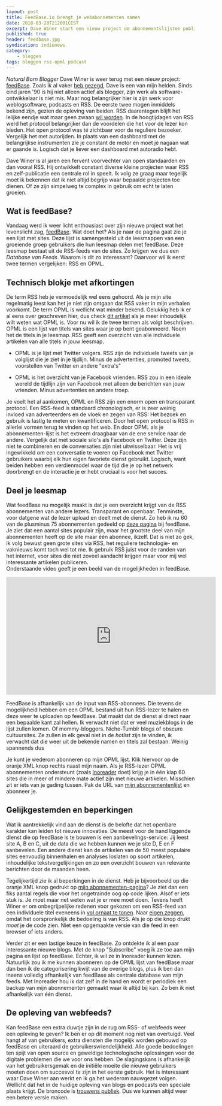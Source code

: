 ```yaml
---
layout: post
title: FeedBase.io brengt je webabonnementen samen
date: 2018-03-28T212001CEST
excerpt: Dave Winer start een nieuw project om abonnementslijsten publiek en open te maken. 
published: true
header: feedbase.jpg
syndication: indienews
category: 
    - bloggen
tags: bloggen rss opml podcast
---
```


*Natural Born Blogger* Dave Winer is weer terug met een nieuw project: [feedBase](http://feedbase.io/). Zoals ik al vaker [heb gezegd](/Punkrock-Publishing/), Dave is een van mijn helden. Sinds eind jaren '90 is hij niet alleen actief als blogger, zijn werk als software-ontwikkelaar is niet mis. Maar nog belangrijker hier is zijn werk voor weblogsoftware, podcasts en RSS. De eerste twee mogen inmiddels bekend zijn, gezien de opleving van beiden. RSS daarentegen blijft het lelijke eendje wat maar geen zwaan [wil worden](/RSS-revisited/). In de hoogtijdagen van RSS werd het protocol belangrijker dan de voordelen die het voor de lezer kon bieden. Het open protocol was té zichtbaar voor de reguliere bezoeker. Vergelijk het met autorijden. In plaats van een dashboard met de belangrijkse instrumenten zie je constant de motor en moet je nagaan wat er gaande is. Logisch dat je liever een dashboard met autoradio hebt. 

Dave Winer is al jaren een fervent voorvechter van open standaarden en dan vooral RSS. Hij ontwikkelt constant diverse kleine projecten waar RSS en zelf-publicatie een centrale rol in speelt. Ik volg ze graag maar tegelijk moet ik bekennen dat ik niet altijd begrijp waar bepaalde projecten toe dienen. Of ze zijn simpelweg te complex in gebruik om echt te laten groeien. 

## Wat is feedBase?
Vandaag werd ik weer licht enthousiast over zijn nieuwe project wat het levenslicht zag, [feedBase](http://feedbase.io/). Wat doet het? Als je naar de pagina gaat zie je een lijst met sites. Deze lijst is samengesteld uit de leesmappen van een groeiende groep gebruikers die hun leesmap delen met feedBase. Deze leesmap bestaat uit de RSS-feeds van de sites. Zo krijgen we dus een *Database van Feeds*. Waarom is dit zo interessant? Daarvoor wil ik eerst twee termen vergelijken: RSS en OPML.

## Technisch blokje met afkortingen
De term RSS heb je vermoedelijk wel eens gehoord. Als je mijn site regelmatig leest kan het je niet zijn ontgaan dat RSS vaker in mijn verhalen voorkomt. De term OPML is wellicht wat minder bekend. Gelukkig heb ik er al eens over geschreven hier, dus check [dit artikel](/OPML/) als je meer inhoudelijk wilt weten wat OPML is. Voor nu wil ik de twee termen als volgt beschrijven. OPML is een lijst van titels van sites waar je op bent geabonneerd. Noem het de titels in je leesmap. RSS geeft een overzicht van alle individuele artikelen van alle titels in jouw leesmap. 

* OPML is je lijst met Twitter volgers. RSS zijn de individuele tweets van je volglijst die je ziet in je tijdlijn. Minus de advertenties, promoted tweets, voorstellen van Twitter en andere "extra's"

* OPML is het overzicht van je Facebook vrienden. RSS zou in een ideale wereld de tijdlijn zijn van Facebook met alleen de berichten van jouw vrienden. Minus advertenties en andere troep.

Je voelt het al aankomen, OPML en RSS zijn een enorm open en transparant protocol. Een RSS-feed is standaard chronologisch, er is zeer weinig invloed van adverteerders en de vloek en zegen van RSS: Het bezoek en gebruik is lastig te meten en kwantificeren. Door het open protocol is RSS in allerlei vormen terug te vinden op het web. En door OPML als je abonnementen-lijst is het extreem draagbaar van de ene service naar de andere. 
Vergelijk dat met sociale silo's als Facebook en Twitter. Deze zijn niet te combineren en de conversaties zijn niet uitwisselbaar. Het is vrij ingewikkeld om een conversatie te voeren op Facebook met Twitter gebruikers waarbij elk hun eigen favoriete dienst gebruikt. Logisch, want beiden hebben een verdienmodel waar de tijd die je op het netwerk doorbrengt en de interactie je er hebt cruciaal is voor het succes. 

## Deel je leesmap

Wat feedBase nu mogelijk maakt is dat je een overzicht krijgt van de RSS abonnementen van andere lezers. Transparant en openbaar. Tenminste, voor datgene wat de lezer upload en deelt met de dienst. Zo heb ik nu 60 van de plusminus 75 abonnementen gedeeld op [deze pagina](http://feedbase.io/?username=frankmeeuwsen) bij feedBase. Je ziet dat een aantal sites populair zijn, maar het grootste deel van mijn abonnementen heeft op de site maar één abonnee, ikzelf. Dat is niet zo gek, ik volg bewust geen grote sites via RSS, het reguliere technologie- en vaknieuws komt toch wel tot me. Ik gebruik RSS juist voor de randen van het internet, voor sites die niet zoveel aandacht krijgen maar voor mij wel interessante artikelen publiceren.  
Onderstaande video geeft je een beeld van de mogelijkheden in feedBase.

<iframe width="560" height="315" src="https://www.youtube.com/embed/pkLbhqGO8F0?rel=0" frameborder="0" allow="autoplay; encrypted-media" allowfullscreen></iframe>

FeedBase is afhankelijk van de input van RSS-abonnees. Die tevens de mogelijkheid hebben om een OPML bestand uit hun RSS-lezer te halen en deze weer te uploaden op feedBase. Dat maakt dat de dienst al direct naar een bepaalde kant zal hellen. Ik verwacht niet dat er veel muziekblogs in de lijst zullen komen. Of mommy-bloggers. Niche-Tumblr blogs of obscure cultuursites. Ze zullen in elk geval niet in de _hotlist_ zijn te vinden, ik verwacht dat die weer uit de bekende namen en titels zal bestaan. Weinig spannends dus

Je kunt je wederom abonneren op mijn OPML lijst. Klik hiervoor op de oranje XML knop rechts naast mijn naam. Als je RSS-lezer OPML abonnementen ondersteunt (zoals [Inoreader](https://www.inoreader.com) doet) krijg je in één klap 60 sites die in meer of mindere mate actief zijn met nieuwe artikelen. Misschien zit er iets van je gading tussen. Pak de URL van [mijn abonnementenlijst](http://opml.feedbase.io/frankmeeuwsen/main.opml) en abonneer je. 

## Gelijkgestemden en beperkingen

Wat ik aantrekkelijk vind aan de dienst is de belofte dat het openbare karakter kan leiden tot nieuwe innovaties. De meest voor de hand liggende dienst die op feedBase is te bouwen is een aanbevelings-service: Jij leest site A, B en C, uit de data die we hebben kunnen we je site D, E en F aanbevelen. Een andere dienst kan de artikelen van de 50 meest populaire sites eenvoudig binnenhalen en analyses loslaten op soort artikelen, inhoudelijke tekstvergelijkingen en zo een overzicht bouwen van relevante berichten door de maanden heen.

Tegelijkertijd zie ik al beperkingen in de dienst. Heb je bijvoorbeeld op die oranje XML knop gedrukt op [mijn abonnementen-pagina](http://feedbase.io/?username=frankmeeuwsen)? Je ziet dan een fiks aantal regels die voor het ongetrainde oog op code lijken. Alsof er iets stuk is. Je moet maar net weten wat je er mee moet doen. Tevens heeft Winer er om onbegrijpelijke redenen voor gekozen om een RSS-feed van een individuele titel eveneens in [vol ornaat te tonen](http://xmlviewer.scripting.com/?url=http%3A%2F%2Fblogs.harvard.edu%2Fdoc%2Ffeed%2F). Naar [eigen zeggen](http://scripting.com/stories/2011/02/25/viewingRssInABrowser.html), omdat het oorspronkelijk de bedoeling is van RSS. Als je op die knop drukt _moet_ je de code zien. Niet een opgemaakte versie van die feed in een browser of iets anders. 

Verder zit er een lastige keuze in feedBase. Zo ontdekte ik al een paar interessante nieuwe blogs. Met de knop "Subscribe" voeg ik ze toe aan mijn pagina en lijst op feedBase. Echter, ik wil ze in Inoreader kunnen lezen. Natuurlijk zou ik me kunnen abonneren op de OPML lijst van feedBase maar dan ben ik de categorisering kwijt van de overige blogs, plus ik ben dan ineens volledig afhankelijk van feedBase als centrale database van mijn feeds. Met Inoreader hou ik dat zelf in de hand en wordt er periodiek een backup van mijn abonnementen gemaakt waar ik altijd bij kan. Zo ben ik niet afhankelijk van één dienst. 

## De opleving van webfeeds?

Kan feedBase een extra duwtje zijn in de rug om RSS- of webfeeds weer een opleving te geven? Ik ben er op dit moment nog niet van overtuigd. Veel hangt af van gebruikers, extra diensten die mogelijk worden gebouwd op feedBase en uiteraard de gebruikersvriendelijkheid. Alle goede bedoelingen ten spijt van open source en geweldige technologische oplossingen voor de digitale problemen die we voor ons hebben. De slagingskans is afhankelijk van het gebruikersgemak en de initiële moeite die nieuwe gebruikers moeten doen om succesvol te zijn in het eerste gebruik. Het is interessant waar Dave Winer aan werkt en ik ga het wederom nauwgezet volgen. Wellicht dat het in de huidige opleving van blogs en podcasts een speciale plaats krijgt. De broncode is [trouwens publiek](https://github.com/scripting/feedBase/blob/master/feedbase.js). Dus we kunnen altijd weer een betere versie maken. 

